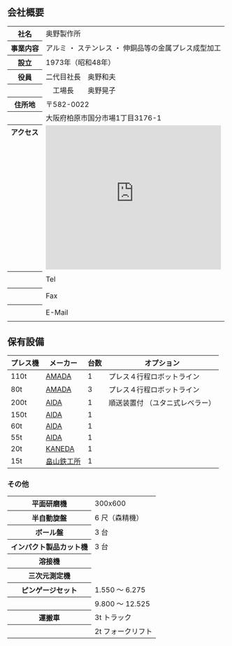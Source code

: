 ## 会社概要

<table class="noBorder">
  <tr>
    <th>社名</th>
    <td>奥野製作所</td>
  </tr>
  <tr>
    <th>事業内容</th>
    <td>アルミ ・ ステンレス ・ 伸銅品等の金属プレス成型加工</td>
  </tr>
  <tr>
    <th>設立</th>
    <td>1973年（昭和48年）</td>
  </tr>
  <tr>
    <th>役員</th>
    <td>二代目社長　奥野和夫</td>
  </tr>
  <tr>
    <th></th>
    <td>　工場長　　奥野晃子</td>
  </tr>
  <tr>
    <th>住所地</th>
    <td>〒582-0022</td>
  </tr>
  <tr>
    <th></th>
    <td>大阪府柏原市国分市場1丁目3176-1</td>
  </tr>
  <tr>
    <th style="display: flex">アクセス</th>
    <td><iframe title="Google Maps frame" src="https://www.google.com/maps/embed?pb=!1m18!1m12!1m3!1d210252.24517793747!2d135.65380368558542!3d34.574025!2m3!1f0!2f0!3f0!3m2!1i1024!2i768!4f13.1!3m3!1m2!1s0x6001289cc0000001%3A0x3636541c70e53652!2z5aWl6YeO6KO95L2c5omA!5e0!3m2!1sja!2sjp!4v1716047533412!5m2!1sja!2sjp" width="100%" height="330" style="border:0;" allowfullscreen="" loading="lazy" referrerpolicy="no-referrer-when-downgrade"></iframe></td>
  </tr>
  <tr>
    <th></th>
    <td style="display: flex; align-items: center;"><span id="telLabel" style="width: 75px">Tel</span><object aria-labelledby="telLabel" style="height: 2em" data="/assets/tel.svg" type="image/svg+xml"></object></td>
  </tr>
  <tr>
    <th></th>
    <td style="display: flex; align-items: center;"><span id="faxLabel" style="width: 75px">Fax</span><object aria-labelledby="faxLabel" style="height: 2em" data="/assets/fax.svg" type="image/svg+xml"></object></td>
  </tr>
  <tr>
    <th></th>
    <td style="display: flex; align-items: center;"><span id="emailLabel" style="width: 75px">E-Mail</span><object aria-labelledby="emailLabel" style="height: 2em" data="/assets/em.svg" type="image/svg+xml"></object></td>
  </tr>
</table>

## 保有設備
| プレス機 | メーカー                                   | 台数 | オプション                     |
| -------- | -------------------------------------------| ---- | ------------------------------ |
| 110t     | [AMADA](https://www.amada.co.jp)           | 1    | プレス４行程ロボットライン   |
| 80t      | [AMADA](https://www.amada.co.jp)           | 3    | プレス４行程ロボットライン   |
| 200t     | [AIDA](https://www.aida.co.jp)             | 1    | 順送装置付 （ユタニ式レベラー）|
| 150t     | [AIDA](https://www.aida.co.jp)             | 1    |                                |
| 60t      | [AIDA](https://www.aida.co.jp)             | 1    |                                |
| 55t      | [AIDA](https://www.aida.co.jp)             | 1    |                                |
| 20t      | [KANEDA](http://www.kaneda-t.com/)         | 1    |                                |
| 15t      | <span style="text-wrap: nowrap">[畠山鉄工所](http://www.hatakeyama.ne.jp/)</span> | 1    |                                |

### その他

<table class="noBorder smallHeader">
  <tr>
    <th>平面研磨機</th>
    <td>300x600</td>
  </tr>
  <tr>
    <th>半自動旋盤</th>
    <td>6 尺（森精機）</td>
  </tr>
  <tr>
    <th>ボール盤</th>
    <td>3 台</td>
  </tr>
  <tr>
    <th>インパクト製品カット機</th>
    <td>3 台</td>
  </tr>
  <tr>
    <th>溶接機</th>
    <td></td>
  </tr>
  <tr>
    <th>三次元測定機</th>
    <td></td>
  </tr>
  <tr>
    <th>ピンゲージセット</th>
    <td>1.550 ～ 6.275</td>
  </tr>
  <tr>
    <th></th>
    <td>9.800 ～ 12.525</td>
  </tr>
  <tr>
    <th>運搬車</th>
    <td>3t トラック</td>
  </tr>
  <tr>
    <th></th>
    <td>2t フォークリフト</td>
  </tr>
</table>